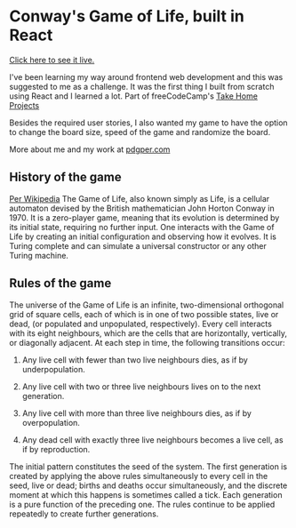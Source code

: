# Conway's Game of Life, built in React

[Click here to see it live.](https://conways-game-of-life-9w613qm8d-pdgper.vercel.app/)

I've been learning my way around frontend web development and this was suggested to me as a challenge. It was the first thing I built from scratch using React and I learned a lot. Part of freeCodeCamp's [Take Home Projects](https://www.freecodecamp.org/learn/coding-interview-prep/take-home-projects/build-the-game-of-life)

Besides the required user stories, I also wanted my game to have the option to change the board size, speed of the game and randomize the board.

More about me and my work at [pdgper.com](http://pdgper.com/)

## History of the game

[Per Wikipedia](https://en.wikipedia.org/wiki/Conway%27s_Game_of_Life) The Game of Life, also known simply as Life, is a cellular automaton devised by the British mathematician John Horton Conway in 1970. It is a zero-player game, meaning that its evolution is determined by its initial state, requiring no further input. One interacts with the Game of Life by creating an initial configuration and observing how it evolves. It is Turing complete and can simulate a universal constructor or any other Turing machine.

## Rules of the game

The universe of the Game of Life is an infinite, two-dimensional orthogonal grid of square cells, each of which is in one of two possible states, live or dead, (or populated and unpopulated, respectively). Every cell interacts with its eight neighbours, which are the cells that are horizontally, vertically, or diagonally adjacent. At each step in time, the following transitions occur: 

1. Any live cell with fewer than two live neighbours dies, as if by underpopulation.

2. Any live cell with two or three live neighbours lives on to the next generation.

3. Any live cell with more than three live neighbours dies, as if by overpopulation.

4. Any dead cell with exactly three live neighbours becomes a live cell, as if by reproduction.

The initial pattern constitutes the seed of the system. The first generation is created by applying the above rules simultaneously to every cell in the seed, live or dead; births and deaths occur simultaneously, and the discrete moment at which this happens is sometimes called a tick. Each generation is a pure function of the preceding one. The rules continue to be applied repeatedly to create further generations. 
